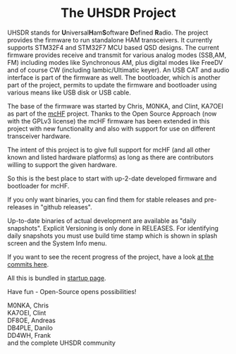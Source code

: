 <div align="center"><h1><b>The UHSDR Project</b></h1></div>

UHSDR stands for **U**niversal**H**am**S**oftware **D**efined **R**adio.
The project provides  the firmware to run standalone HAM transceivers.
It currently supports STM32F4 and STM32F7 MCU based QSD designs. The
current firmware provides receive and transmit for various analog modes
(SSB,AM, FM) including modes like Synchronous AM, plus digital modes
like FreeDV and of course CW (including Iambic/Ultimatic keyer). An USB
CAT and audio interface is part of the firmware as well. The bootloader,
which is another part of the project, permits to update the firmware and
bootloader using various means like USB disk or USB cable.

The base of the firmware was started by Chris, M0NKA, and Clint, KA7OEI
as part of the [mcHF](http://www.m0nka.co.uk/) project. Thanks to the
Open Source Approach (now with the GPLv3 license) the mcHF firmware has
been extended in this project with new functionality and also with
support for use on different transceiver hardware.

The intent of this project is to give full support for mcHF (and all
other known and listed hardware platforms) as long as there are
contributors willing to support the given hardware.

So this is the best place to start with up-2-date developed firmware and
bootloader for mcHF.

If you only want binaries, you can find them for stable releases and
pre-releases in "github releases".

Up-to-date binaries of actual development are available as "daily
snapshots". Explicit Versioning is only done in RELEASES. For
identifying daily snapshots you
must use build time stamp which is shown in splash screen and the System
Info menu.

If you want to see the recent progress of the project, have a look [at
the commits here](https://github.com/df8oe/mchf-github/commits/active-devel).


All this is bundled in [startup page](http://df8oe.github.io/mchf-github/).

Have fun - Open-Source opens possibilities!

M0NKA, Chris<br/>
KA7OEI, Clint<br/>
DF8OE, Andreas<br/>
DB4PLE, Danilo<br/>
DD4WH, Frank<br/>
and the complete UHSDR community
